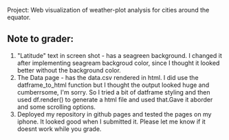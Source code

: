 Project: Web visualization of weather-plot analysis for cities around the equator.

Note to grader:
----------------------
1) "Latitude" text in screen shot - has a seagreen background. I changed it after implementing seagream backgroud color,  since I thought it looked better without the background color.
2) The Data page - has the data.csv rendered in html. I did use the datframe_to_html function but I thought the output looked huge and cumberrsome, I'm sorry. So I tried a bit of datframe styling and then used df.render() to generate a html file and used that.Gave it aborder and some scrolling options.
3) Deployed my repository in github pages and tested the pages on my iphone. It looked good when I submitted it. Please let me know if it doesnt work while you grade.
